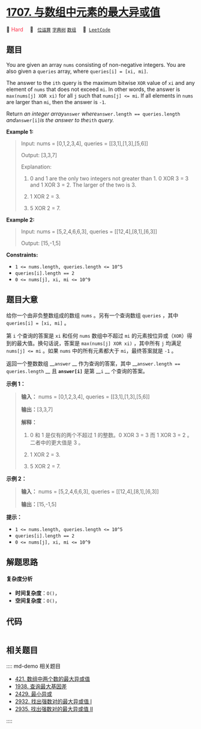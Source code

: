 # [1707. 与数组中元素的最大异或值](https://leetcode.com/problems/maximum-xor-with-an-element-from-array)

🔴 <font color=#ff334b>Hard</font>&emsp; 🔖&ensp; [`位运算`](/leetcode/outline/tag/bit-manipulation.md) [`字典树`](/leetcode/outline/tag/trie.md) [`数组`](/leetcode/outline/tag/array.md)&emsp; 🔗&ensp;[`LeetCode`](https://leetcode.com/problems/maximum-xor-with-an-element-from-array)


## 题目

You are given an array `nums` consisting of non-negative integers. You are
also given a `queries` array, where `queries[i] = [xi, mi]`.

The answer to the `ith` query is the maximum bitwise `XOR` value of `xi` and
any element of `nums` that does not exceed `mi`. In other words, the answer is
`max(nums[j] XOR xi)` for all `j` such that `nums[j] <= mi`. If all elements
in `nums` are larger than `mi`, then the answer is `-1`.

Return _an integer array_`answer` _where_`answer.length == queries.length`
_and_`answer[i]`_is the answer to the_`ith` _query._



**Example 1:**

> Input: nums = [0,1,2,3,4], queries = [[3,1],[1,3],[5,6]]
> 
> Output: [3,3,7]
> 
> Explanation:
> 
> 1) 0 and 1 are the only two integers not greater than 1. 0 XOR 3 = 3 and 1 XOR 3 = 2. The larger of the two is 3.
> 
> 2) 1 XOR 2 = 3.
> 
> 3) 5 XOR 2 = 7.

**Example 2:**

> Input: nums = [5,2,4,6,6,3], queries = [[12,4],[8,1],[6,3]]
> 
> Output: [15,-1,5]

**Constraints:**

  * `1 <= nums.length, queries.length <= 10^5`
  * `queries[i].length == 2`
  * `0 <= nums[j], xi, mi <= 10^9`


## 题目大意

给你一个由非负整数组成的数组 `nums` 。另有一个查询数组 `queries` ，其中 `queries[i] = [xi, mi]` 。

第 `i` 个查询的答案是 `xi` 和任何 `nums` 数组中不超过 `mi` 的元素按位异或（`XOR`）得到的最大值。换句话说，答案是
`max(nums[j] XOR xi)` ，其中所有 `j` 均满足 `nums[j] <= mi` 。如果 `nums` 中的所有元素都大于
`mi`，最终答案就是 `-1` 。

返回一个整数数组 __`answer` __ 作为查询的答案，其中 __`answer.length == queries.length` __ 且
__`answer[i]`__ 是第 __`i` __ 个查询的答案。

**示例 1：**

> 
> 
> 
> 
> 
> **输入：** nums = [0,1,2,3,4], queries = [[3,1],[1,3],[5,6]]
> 
> **输出：**[3,3,7]
> 
> **解释：**
> 
> 1) 0 和 1 是仅有的两个不超过 1 的整数。0 XOR 3 = 3 而 1 XOR 3 = 2 。二者中的更大值是 3 。
> 
> 2) 1 XOR 2 = 3.
> 
> 3) 5 XOR 2 = 7.
> 
> 

**示例 2：**

> 
> 
> 
> 
> 
> **输入：** nums = [5,2,4,6,6,3], queries = [[12,4],[8,1],[6,3]]
> 
> **输出：**[15,-1,5]
> 
> 

**提示：**

  * `1 <= nums.length, queries.length <= 10^5`
  * `queries[i].length == 2`
  * `0 <= nums[j], xi, mi <= 10^9`


## 解题思路

#### 复杂度分析

- **时间复杂度**：`O()`，
- **空间复杂度**：`O()`，

## 代码

```javascript

```

## 相关题目

:::: md-demo 相关题目
- [421. 数组中两个数的最大异或值](https://leetcode.com/problems/maximum-xor-of-two-numbers-in-an-array)
- [1938. 查询最大基因差](https://leetcode.com/problems/maximum-genetic-difference-query)
- [2429. 最小异或](https://leetcode.com/problems/minimize-xor)
- [2932. 找出强数对的最大异或值 I](https://leetcode.com/problems/maximum-strong-pair-xor-i)
- [2935. 找出强数对的最大异或值 II](https://leetcode.com/problems/maximum-strong-pair-xor-ii)

::::
